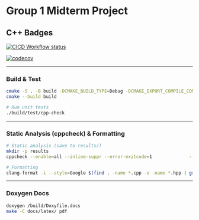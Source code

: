 # Group 1 Midterm Project
## C++ Badges
[![CICD Workflow status](https://github.com/dzinobile/ENPM700_Group1/actions/workflows/run-unit-test-and-upload-codecov.yml/badge.svg)](https://github.com/dzinobile/ENPM700_Group1/actions/workflows/run-unit-test-and-upload-codecov.yml)


[![codecov](https://codecov.io/gh/dzinobile/ENPM700_Group1/graph/badge.svg?token=JSGDsYiuzI)](https://codecov.io/gh/dzinobile/ENPM700_Group1)



---

### Build & Test

```bash
cmake -S . -B build -DCMAKE_BUILD_TYPE=Debug -DCMAKE_EXPORT_COMPILE_COMMANDS=ON
cmake --build build

# Run unit tests
./build/test/cpp-check
```

---


### Static Analysis (cppcheck) & Formatting

```bash
# Static analysis (save to results/)
mkdir -p results
cppcheck --enable=all --inline-suppr --error-exitcode=1              --suppress=missingIncludeSystem              -I include --std=c++17 --language=c++              --project=build/compile_commands.json 2> results/cppcheck.txt

# Formatting
clang-format -i --style=Google $(find . -name *.cpp -o -name *.hpp | grep -v "/build/")
```

---

### Doxygen Docs

```bash
doxygen /build/Doxyfile.docs
make -C docs/latex/ pdf

```


